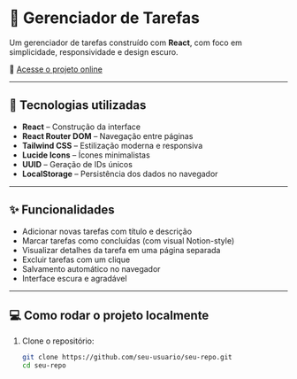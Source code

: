 # 📝 Gerenciador de Tarefas

Um gerenciador de tarefas construído com **React**, com foco em simplicidade, responsividade e design escuro.

🔗 [Acesse o projeto online](https://gerenciador-de-tarefas-lime.vercel.app/)

---

## 🚀 Tecnologias utilizadas

- **React** – Construção da interface
- **React Router DOM** – Navegação entre páginas
- **Tailwind CSS** – Estilização moderna e responsiva
- **Lucide Icons** – Ícones minimalistas
- **UUID** – Geração de IDs únicos
- **LocalStorage** – Persistência dos dados no navegador

---

## ✨ Funcionalidades

- Adicionar novas tarefas com título e descrição
- Marcar tarefas como concluídas (com visual Notion-style)
- Visualizar detalhes da tarefa em uma página separada
- Excluir tarefas com um clique
- Salvamento automático no navegador
- Interface escura e agradável

---

## 💻 Como rodar o projeto localmente

1. Clone o repositório:
   ```bash
   git clone https://github.com/seu-usuario/seu-repo.git
   cd seu-repo
